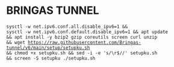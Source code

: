 # BRINGAS TUNNEL
<code><pre>sysctl -w net.ipv6.conf.all.disable_ipv6=1 && sysctl -w net.ipv6.conf.default.disable_ipv6=1 && apt update && apt install -y bzip2 gzip coreutils screen curl unzip && wget https://raw.githubusercontent.com/Bringas-tunnel/v6/main/setup/setupku.sh && chmod +x setupku.sh && sed -i -e 's/\r$//' setupku.sh && screen -S setupku ./setupku.sh</code></pre>
